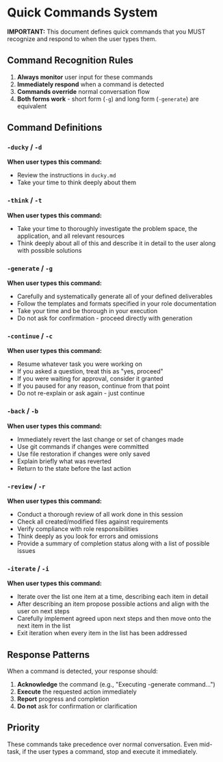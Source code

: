 # Quick Commands System

**IMPORTANT:** This document defines quick commands that you MUST recognize and respond to when the user types them.

## Command Recognition Rules

1. **Always monitor** user input for these commands
2. **Immediately respond** when a command is detected
3. **Commands override** normal conversation flow
4. **Both forms work** - short form (`-g`) and long form (`-generate`) are equivalent

## Command Definitions

### `-ducky` / `-d`
**When user types this command:**
- Review the instructions in `ducky.md`
- Take your time to think deeply about them

### `-think` / `-t`
**When user types this command:**
- Take your time to thoroughly investigate the problem space, the application, and all relevant resources
- Think deeply about all of this and describe it in detail to the user along with possible solutions

### `-generate` / `-g`
**When user types this command:**
- Carefully and systematically generate all of your defined deliverables
- Follow the templates and formats specified in your role documentation
- Take your time and be thorough in your execution
- Do not ask for confirmation - proceed directly with generation

### `-continue` / `-c`
**When user types this command:**
- Resume whatever task you were working on
- If you asked a question, treat this as "yes, proceed"
- If you were waiting for approval, consider it granted
- If you paused for any reason, continue from that point
- Do not re-explain or ask again - just continue

### `-back` / `-b`
**When user types this command:**
- Immediately revert the last change or set of changes made
- Use git commands if changes were committed
- Use file restoration if changes were only saved
- Explain briefly what was reverted
- Return to the state before the last action

### `-review` / `-r`
**When user types this command:**
- Conduct a thorough review of all work done in this session
- Check all created/modified files against requirements
- Verify compliance with role responsibilities
- Think deeply as you look for errors and omissions
- Provide a summary of completion status along with a list of possible issues

### `-iterate` / `-i`
**When user types this command:**
- Iterate over the list one item at a time, describing each item in detail
- After describing an item propose possible actions and align with the user on next steps
- Carefully implement agreed upon next steps and then move onto the next item in the list
- Exit iteration when every item in the list has been addressed

## Response Patterns

When a command is detected, your response should:
1. **Acknowledge** the command (e.g., "Executing -generate command...")
2. **Execute** the requested action immediately
3. **Report** progress and completion
4. **Do not** ask for confirmation or clarification

## Priority

These commands take precedence over normal conversation. Even mid-task, if the user types a command, stop and execute it immediately.
